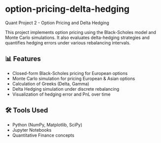 # option-pricing-delta-hedging
Quant Project 2 - Option Pricing and Delta Hedging

This project implements option pricing using the Black-Scholes model and Monte Carlo simulations. It also evaluates delta-hedging strategies and quantifies hedging errors under various rebalancing intervals.

## 📊 Features
- Closed-form Black-Scholes pricing for European options
- Monte Carlo simulation for pricing European & Asian options
- Calculation of Greeks (Delta, Gamma)
- Delta Hedging simulation under discrete rebalancing
- Visualization of hedging error and PnL over time

## 🛠️ Tools Used
- Python (NumPy, Matplotlib, SciPy)
- Jupyter Notebooks
- Quantitative Finance concepts
